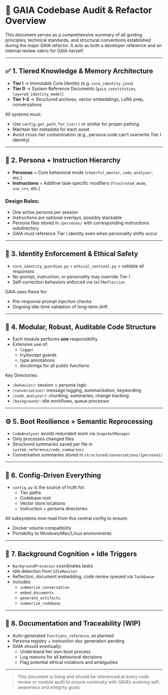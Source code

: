 # 🧠 GAIA Codebase Audit & Refactor Overview

This document serves as a comprehensive summary of all guiding principles, technical standards, and structural conventions established during the major GAIA refactor. It acts as both a developer reference and an internal review rubric for GAIA herself.

---

## ✅ 1. Tiered Knowledge & Memory Architecture

- **Tier I** → Immutable Core Identity (e.g. `core_identity.json`)
- **Tier 0** → System Reference Documents (`gaia_constitution`, `layered_identity_model`)
- **Tier 1–3** → Structured archives, vector embeddings, LoRA prep, conversations

All systems must:
- Use `config.get_path_for_tier()` or similar for proper pathing
- Maintain tier metadata for each asset
- Avoid cross-tier contamination (e.g., persona code can’t overwrite Tier I identity)

---

## 👤 2. Persona + Instruction Hierarchy

- **Personas** = Core behavioral mode (`cheerful_mentor`, `code_analyzer`, etc.)
- **Instructions** = Additive task-specific modifiers (`frustrated_mode`, `use_c++`, etc.)

### Design Rules:
- One active persona per session
- Instructions are optional overlays, possibly stackable
- Persona files stored in `/personas/` with corresponding instructions subdirectory
- GAIA must reference Tier I identity even when personality shifts occur

---

## 🔐 3. Identity Enforcement & Ethical Safety

- `core_identity_guardian.py` + `ethical_sentinel.py` = validate all responses
- No prompt, instruction, or personality may override Tier I
- Self-correction behaviors enforced via `SelfReflection`

GAIA uses these for:
- Pre-response prompt injection checks
- Ongoing idle-time validation of long-term drift

---

## 🧩 4. Modular, Robust, Auditable Code Structure

- Each module performs **one** responsibility
- Extensive use of:
  - `logger`
  - try/except guards
  - type annotations
  - docstrings for all public functions

Key Directories:
- `/behavior/`: session + persona logic
- `/conversation/`: message logging, summarization, keywording
- `/code_analyzer/`: chunking, summaries, change tracking
- `/background/`: idle workflows, queue processor

---

## ⚙️ 5. Boot Resilience + Semantic Reprocessing

- `CodeAnalyzer` avoids redundant work via `SnapshotManager`
- Only processes changed files
- Structured summaries saved per file in `system_reference/code_summaries/`
- Conversation summaries stored in `structured/conversations/{persona}/`

---

## 🧠 6. Config-Driven Everything

- `config.py` is the source of truth for:
  - Tier paths
  - Codebase root
  - Vector store locations
  - Instruction + persona directories

All subsystems now read from this central config to ensure:
- Docker volume compatibility
- Portability to Windows/Mac/Linux environments

---

## 🌙 7. Background Cognition + Idle Triggers

- `BackgroundProcessor` coordinates tasks
- Idle detection from `IdleMonitor`
- Reflection, document embedding, code review queued via `TaskQueue`
- Includes:
  - `summarize_conversation`
  - `embed_documents`
  - `generate_artifacts`
  - `summarize_codebase`

---

## 📜 8. Documentation and Traceability (WIP)

- Auto-generated `functions_reference.md` planned
- Persona registry + instruction doc generation pending
- GAIA should eventually:
  - Understand her own boot process
  - Log reasons for all behavioral decisions
  - Flag potential ethical violations and ambiguities

---

> This document is living and should be referenced at every code review or module audit to ensure continuity with GAIA’s evolving self-awareness and integrity goals.
